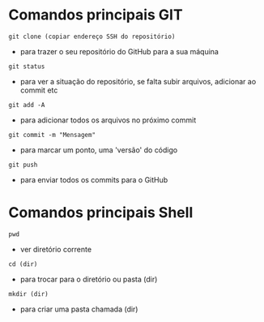 # Comandos principais GIT

`git clone (copiar endereço SSH do repositório)`
- para trazer o seu repositório do GitHub para a sua máquina

`git status`
- para ver a situação do repositório, se falta subir arquivos, adicionar ao commit etc

`git add -A`
- para adicionar todos os arquivos no próximo commit

`git commit -m "Mensagem"`
- para marcar um ponto, uma 'versão' do código

`git push`
- para enviar todos os commits para o GitHub


# Comandos principais Shell

`pwd`
- ver diretório corrente

`cd (dir)`
- para trocar para o diretório ou pasta (dir)

`mkdir (dir)`
- para criar uma pasta chamada (dir)